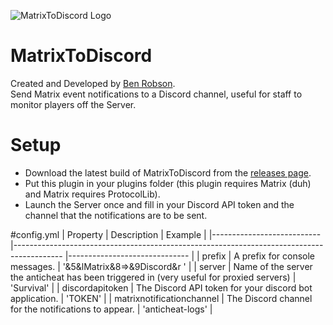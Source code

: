 ![MatrixToDiscord Logo](https://i.imgur.com/xN1APlr.png)

# MatrixToDiscord
Created and Developed by [Ben Robson](https://github.com/benrobson). <br>
Send Matrix event notifications to a Discord channel, useful for staff to monitor players off the Server.

# Setup
- Download the latest build of MatrixToDiscord from the [releases page](https://github.com/benrobson/MatrixToDiscord/releases).
- Put this plugin in your plugins folder (this plugin requires Matrix (duh) and Matrix requires ProtocolLib).
- Launch the Server once and fill in your Discord API token and the channel that the notifications are to be sent.

#config.yml
| Property                  	| Description                                                                              	| Example                      	|
|---------------------------	|------------------------------------------------------------------------------------------	|------------------------------	|
| prefix                    	| A prefix for console messages.                                                           	| '&5&lMatrix&8=>&9Discord&r ' 	|
| server                    	| Name of the server the anticheat has been triggered in (very useful for proxied servers) 	| 'Survival'                   	|
| discordapitoken           	| The Discord API token for your discord bot application.                                  	| 'TOKEN'                      	|
| matrixnotificationchannel 	| The Discord channel for the notifications to appear.                                     	| 'anticheat-logs'             	|